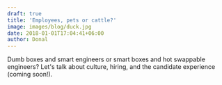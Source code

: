 ```yaml
---
draft: true
title: 'Employees, pets or cattle?'
image: images/blog/duck.jpg
date: 2018-01-01T17:04:41+06:00
author: Donal
---
```

Dumb boxes and smart engineers or smart boxes and hot swappable engineers? Let's talk about culture, hiring, and the candidate experience (coming soon!).
